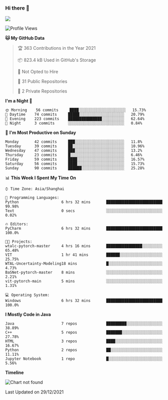 ### Hi there 👋

<!--
**zhou-ning/zhou-ning** is a ✨ _special_ ✨ repository because its `README.md` (this file) appears on your GitHub profile.

Here are some ideas to get you started:

- 🔭 I’m currently working on ...
- 🌱 I’m currently learning ...
- 👯 I’m looking to collaborate on ...
- 🤔 I’m looking for help with ...
- 💬 Ask me about ...
- 📫 How to reach me: ...
- 😄 Pronouns: ...
- ⚡ Fun fact: ...
-->
![](https://github-readme-stats.vercel.app/api?username=zhou-ning)

<!--START_SECTION:waka-->
![Profile Views](http://img.shields.io/badge/Profile%20Views-1-blue)

**🐱 My GitHub Data** 

> 🏆 363 Contributions in the Year 2021
 > 
> 📦 823.4 kB Used in GitHub's Storage 
 > 
> 🚫 Not Opted to Hire
 > 
> 📜 31 Public Repositories 
 > 
> 🔑 2 Private Repositories  
 > 
**I'm a Night 🦉** 

```text
🌞 Morning    56 commits     ████░░░░░░░░░░░░░░░░░░░░░   15.73% 
🌆 Daytime    74 commits     █████░░░░░░░░░░░░░░░░░░░░   20.79% 
🌃 Evening    223 commits    ███████████████░░░░░░░░░░   62.64% 
🌙 Night      3 commits      ░░░░░░░░░░░░░░░░░░░░░░░░░   0.84%

```
📅 **I'm Most Productive on Sunday** 

```text
Monday       42 commits     ███░░░░░░░░░░░░░░░░░░░░░░   11.8% 
Tuesday      39 commits     ██░░░░░░░░░░░░░░░░░░░░░░░   10.96% 
Wednesday    47 commits     ███░░░░░░░░░░░░░░░░░░░░░░   13.2% 
Thursday     23 commits     █░░░░░░░░░░░░░░░░░░░░░░░░   6.46% 
Friday       59 commits     ████░░░░░░░░░░░░░░░░░░░░░   16.57% 
Saturday     56 commits     ████░░░░░░░░░░░░░░░░░░░░░   15.73% 
Sunday       90 commits     ██████░░░░░░░░░░░░░░░░░░░   25.28%

```


📊 **This Week I Spent My Time On** 

```text
⌚︎ Time Zone: Asia/Shanghai

💬 Programming Languages: 
Python                   6 hrs 32 mins       █████████████████████████   99.98% 
Text                     0 secs              ░░░░░░░░░░░░░░░░░░░░░░░░░   0.02%

🔥 Editors: 
PyCharm                  6 hrs 32 mins       █████████████████████████   100.0%

🐱‍💻 Projects: 
wtalc-pytorch-master     4 hrs 16 mins       ████████████████░░░░░░░░░   65.48% 
VIT                      1 hr 41 mins        ██████░░░░░░░░░░░░░░░░░░░   25.75% 
WTAL-Uncertainty-Modeling18 mins             █░░░░░░░░░░░░░░░░░░░░░░░░   4.73% 
BaSNet-pytorch-master    8 mins              ░░░░░░░░░░░░░░░░░░░░░░░░░   2.21% 
vit-pytorch-main         5 mins              ░░░░░░░░░░░░░░░░░░░░░░░░░   1.31%

💻 Operating System: 
Windows                  6 hrs 32 mins       █████████████████████████   100.0%

```

**I Mostly Code in Java** 

```text
Java                     7 repos             █████████░░░░░░░░░░░░░░░░   38.89% 
C++                      5 repos             ███████░░░░░░░░░░░░░░░░░░   27.78% 
HTML                     3 repos             ████░░░░░░░░░░░░░░░░░░░░░   16.67% 
Python                   2 repos             ██░░░░░░░░░░░░░░░░░░░░░░░   11.11% 
Jupyter Notebook         1 repo              █░░░░░░░░░░░░░░░░░░░░░░░░   5.56%

```


**Timeline**

![Chart not found](https://raw.githubusercontent.com/zhou-ning/zhou-ning/main/charts/bar_graph.png) 


 Last Updated on 29/12/2021
<!--END_SECTION:waka-->
